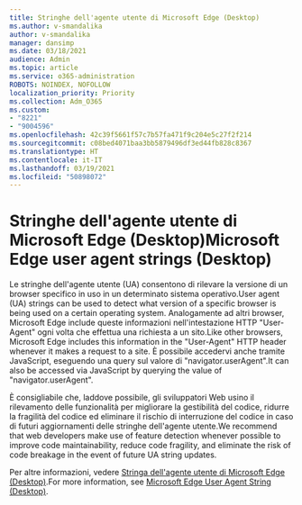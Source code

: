 ```yaml
---
title: Stringhe dell'agente utente di Microsoft Edge (Desktop)
ms.author: v-smandalika
author: v-smandalika
manager: dansimp
ms.date: 03/18/2021
audience: Admin
ms.topic: article
ms.service: o365-administration
ROBOTS: NOINDEX, NOFOLLOW
localization_priority: Priority
ms.collection: Adm_O365
ms.custom:
- "8221"
- "9004596"
ms.openlocfilehash: 42c39f5661f57c7b57fa471f9c204e5c27f2f214
ms.sourcegitcommit: c08bed4071baa3bb5879496df3ed44fb828c8367
ms.translationtype: HT
ms.contentlocale: it-IT
ms.lasthandoff: 03/19/2021
ms.locfileid: "50898072"
---
```

# <a name="microsoft-edge-user-agent-strings-desktop"></a><span data-ttu-id="b546f-102">Stringhe dell'agente utente di Microsoft Edge (Desktop)</span><span class="sxs-lookup"><span data-stu-id="b546f-102">Microsoft Edge user agent strings (Desktop)</span></span>

<span data-ttu-id="b546f-103">Le stringhe dell'agente utente (UA) consentono di rilevare la versione di un browser specifico in uso in un determinato sistema operativo.</span><span class="sxs-lookup"><span data-stu-id="b546f-103">User agent (UA) strings can be used to detect what version of a specific browser is being used on a certain operating system.</span></span> <span data-ttu-id="b546f-104">Analogamente ad altri browser, Microsoft Edge include queste informazioni nell'intestazione HTTP "User-Agent" ogni volta che effettua una richiesta a un sito.</span><span class="sxs-lookup"><span data-stu-id="b546f-104">Like other browsers, Microsoft Edge includes this information in the "User-Agent" HTTP header whenever it makes a request to a site.</span></span> <span data-ttu-id="b546f-105">È possibile accedervi anche tramite JavaScript, eseguendo una query sul valore di "navigator.userAgent".</span><span class="sxs-lookup"><span data-stu-id="b546f-105">It can also be accessed via JavaScript by querying the value of "navigator.userAgent".</span></span>

<span data-ttu-id="b546f-106">È consigliabile che, laddove possibile, gli sviluppatori Web usino il rilevamento delle funzionalità per migliorare la gestibilità del codice, ridurre la fragilità del codice ed eliminare il rischio di interruzione del codice in caso di futuri aggiornamenti delle stringhe dell'agente utente.</span><span class="sxs-lookup"><span data-stu-id="b546f-106">We recommend that web developers make use of feature detection whenever possible to improve code maintainability, reduce code fragility, and eliminate the risk of code breakage in the event of future UA string updates.</span></span>

<span data-ttu-id="b546f-107">Per altre informazioni, vedere [Stringa dell'agente utente di Microsoft Edge (Desktop)](https://docs.microsoft.com/microsoft-edge/web-platform/user-agent-string).</span><span class="sxs-lookup"><span data-stu-id="b546f-107">For more information, see [Microsoft Edge User Agent String (Desktop)](https://docs.microsoft.com/microsoft-edge/web-platform/user-agent-string).</span></span>

